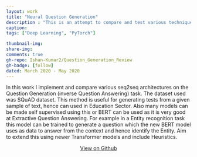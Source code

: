 ```yaml
---
layout: work
title: "Neural Question Generation"
description : "This is an attempt to compare and test various techniques used in seq2seq modelling, on a question generation task"
caption: 
tags: ["Deep Learning", "PyTorch"]

thumbnail-img: 
share-img: 
comments: true
gh-repo: Ishan-Kumar2/Question_Generation_Review
gh-badge: [follow]
dated: March 2020 - May 2020
---
```





In this work I implement and compare various seq2seq architectures on the Question Generation (inverse Question Answering) task. The dataset used was SQuAD dataset. This method is useful for generating tests from a given sample of text, hence can used in Education Sector. Also many models can be made self supervised using this or BERT can be used as it is very good at Extractive Question Answering. For example in a Entity recognition task this model can be trained to generate a question which the new BERT model uses as data to answer from the context and hence identify the Entity. Aim to extend this using newer Transformer models and include Heuristics.

<center>
<a class="btn-github" href="https://github.com/Ishan-Kumar2/Question_Generation_Review" >
  View on Github
</a>
</center>